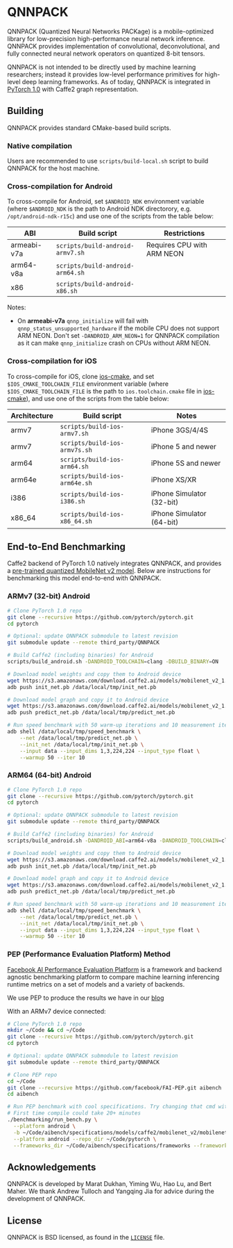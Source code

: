 # QNNPACK
QNNPACK (Quantized Neural Networks PACKage) is a mobile-optimized library for low-precision high-performance neural network inference. QNNPACK provides implementation of convolutional, deconvolutional, and fully connected neural network operators on quantized 8-bit tensors.

QNNPACK is not intended to be directly used by machine learning researchers; instead it provides low-level performance primitives for high-level deep learning frameworks. As of today, QNNPACK is integrated in [PyTorch 1.0](https://github.com/pytorch/pytorch) with Caffe2 graph representation.

## Building

QNNPACK provides standard CMake-based build scripts.

### Native compilation

Users are recommended to use `scripts/build-local.sh` script to build QNNPACK for the host machine.

### Cross-compilation for Android

To cross-compile for Android, set `$ANDROID_NDK` environment variable (where `$ANDROID_NDK` is the path to Android NDK directorory, e.g. `/opt/android-ndk-r15c`) and use one of the scripts from the table below:

| ABI         | Build script                     | Restrictions               |
| ----------- | ---------------------------------| -------------------------- |
| armeabi-v7a | `scripts/build-android-armv7.sh` | Requires CPU with ARM NEON |
| arm64-v8a   | `scripts/build-android-arm64.sh` |                            |
| x86         | `scripts/build-android-x86.sh`   |                            |

Notes:
- On **armeabi-v7a** `qnnp_initialize` will fail with `qnnp_status_unsupported_hardware` if the mobile CPU does not support ARM NEON. Don't set `-DANDROID_ARM_NEON=1` for QNNPACK compilation as it can make `qnnp_initialize` crash on CPUs without ARM NEON.

### Cross-compilation for iOS

To cross-compile for iOS, clone [ios-cmake](https://github.com/leetal/ios-cmake), and set `$IOS_CMAKE_TOOLCHAIN_FILE` environment variable (where `$IOS_CMAKE_TOOLCHAIN_FILE` is the path to `ios.toolchain.cmake` file in [ios-cmake](https://github.com/leetal/ios-cmake)), and use one of the scripts from the table below:

| Architecture | Build script                  | Notes                     |
| ------------ | ----------------------------- | ------------------------- |
| armv7        | `scripts/build-ios-armv7.sh`  | iPhone 3GS/4/4S           |
| armv7        | `scripts/build-ios-armv7s.sh` | iPhone 5 and newer        |
| arm64        | `scripts/build-ios-arm64.sh`  | iPhone 5S and newer       |
| arm64e       | `scripts/build-ios-arm64e.sh` | iPhone XS/XR              |
| i386         | `scripts/build-ios-i386.sh`   | iPhone Simulator (32-bit) |
| x86_64       | `scripts/build-ios-x86_64.sh` | iPhone Simulator (64-bit) |

## End-to-End Benchmarking

Caffe2 backend of PyTorch 1.0 natively integrates QNNPACK, and provides a [pre-trained quantized MobileNet v2 model](https://github.com/caffe2/models/tree/master/mobilenet_v2_quantized). Below are instructions for benchmarking this model end-to-end with QNNPACK.

### ARMv7 (32-bit) Android

```bash
# Clone PyTorch 1.0 repo
git clone --recursive https://github.com/pytorch/pytorch.git
cd pytorch

# Optional: update QNNPACK submodule to latest revision
git submodule update --remote third_party/QNNPACK

# Build Caffe2 (including binaries) for Android
scripts/build_android.sh -DANDROID_TOOLCHAIN=clang -DBUILD_BINARY=ON

# Download model weights and copy them to Android device
wget https://s3.amazonaws.com/download.caffe2.ai/models/mobilenet_v2_1.0_224_quant/init_net.pb
adb push init_net.pb /data/local/tmp/init_net.pb

# Download model graph and copy it to Android device
wget https://s3.amazonaws.com/download.caffe2.ai/models/mobilenet_v2_1.0_224_quant/predict_net.pb
adb push predict_net.pb /data/local/tmp/predict_net.pb

# Run speed benchmark with 50 warm-up iterations and 10 measurement iterations
adb shell /data/local/tmp/speed_benchmark \
	--net /data/local/tmp/predict_net.pb \
	--init_net /data/local/tmp/init_net.pb \
	--input data --input_dims 1,3,224,224 --input_type float \
	--warmup 50 --iter 10
```

### ARM64 (64-bit) Android

```bash
# Clone PyTorch 1.0 repo
git clone --recursive https://github.com/pytorch/pytorch.git
cd pytorch

# Optional: update QNNPACK submodule to latest revision
git submodule update --remote third_party/QNNPACK

# Build Caffe2 (including binaries) for Android
scripts/build_android.sh -DANDROID_ABI=arm64-v8a -DANDROID_TOOLCHAIN=clang -DBUILD_BINARY=ON

# Download model weights and copy them to Android device
wget https://s3.amazonaws.com/download.caffe2.ai/models/mobilenet_v2_1.0_224_quant/init_net.pb
adb push init_net.pb /data/local/tmp/init_net.pb

# Download model graph and copy it to Android device
wget https://s3.amazonaws.com/download.caffe2.ai/models/mobilenet_v2_1.0_224_quant/predict_net.pb
adb push predict_net.pb /data/local/tmp/predict_net.pb

# Run speed benchmark with 50 warm-up iterations and 10 measurement iterations
adb shell /data/local/tmp/speed_benchmark \
	--net /data/local/tmp/predict_net.pb \
	--init_net /data/local/tmp/init_net.pb \
	--input data --input_dims 1,3,224,224 --input_type float \
	--warmup 50 --iter 10
```

### PEP (Performance Evaluation Platform) Method

[Facebook AI Performance Evaluation Platform](https://github.com/facebook/FAI-PEP) is a framework and backend agnostic benchmarking platform to compare machine learning inferencing runtime metrics on a set of models and a variety of backends.

We use PEP to produce the results we have in our [blog](https://code.fb.com/ml-applications/qnnpack/)

With an ARMv7 device connected:

```bash
# Clone PyTorch 1.0 repo
mkdir ~/Code && cd ~/Code
git clone --recursive https://github.com/pytorch/pytorch.git
cd pytorch

# Optional: update QNNPACK submodule to latest revision
git submodule update --remote third_party/QNNPACK

# Clone PEP repo
cd ~/Code
git clone --recursive https://github.com/facebook/FAI-PEP.git aibench
cd aibench

# Run PEP benchmark with cool specifications. Try changing that cmd with more specifications!
# First time compile could take 20+ minutes
./benchmarking/run_bench.py \
  --platform android \
  -b ~/Code/aibench/specifications/models/caffe2/mobilenet_v2/mobilenet_v2_quant.json \
  --platform android --repo_dir ~/Code/pytorch \
  --frameworks_dir ~/Code/aibench/specifications/frameworks --framework caffe2
```

## Acknowledgements

QNNPACK is developed by Marat Dukhan, Yiming Wu, Hao Lu, and Bert Maher. We thank Andrew Tulloch and Yangqing Jia for advice during the development of QNNPACK.

## License

QNNPACK is BSD licensed, as found in the [`LICENSE`](LICENSE) file.
